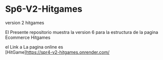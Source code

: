 # Sp6-V2-Hitgames
version 2 hitgames 

El Presente repositorio muestra la version 6 para la estructura de la pagina Ecommerce Hitgames

el Link a La pagina online  es   
[HitGame]https://spr4-v2-hitgames.onrender.com/

